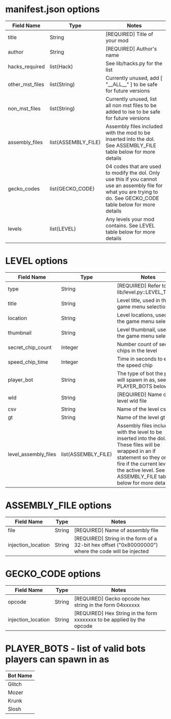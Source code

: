 # manifest.json options #

| Field Name | Type | Notes |
| ---------- | ---- | ----- |
| title | String | [REQUIRED] Title of your mod |
| author | String | [REQUIRED] Author's name |
| hacks\_required | list(Hack) | See lib/hacks.py for the list |
| other\_mst\_files | list(String) | Currently unused, add [ "\_\_ALL\_\_" ] to be safe for future versions |
| non\_mst\_files | list(String) |  Currently unused, list all non mst files to be added to ise to be safe for future versions |
| assembly\_files | list(ASSEMBLY\_FILE) | Assembly files included with the mod to be inserted into the dol. See ASSEMBLY\_FILE table below for more details |
| gecko\_codes | list(GECKO\_CODE) | 04 codes that are used to modify the dol. Only use this if you cannot use an assembly file for what you are trying to do. See GECKO\_CODE table below for more details |
| levels | list(LEVEL) | Any levels your mod contains. See LEVEL table below for more details |


# LEVEL options #

| Field Name | Type | Notes |
| ---------- | ---- | ----- |
| type | String | [REQUIRED] Refer to lib/level.py::LEVEL_TYPES |
| title | String | Level title, used in the game menu selection |
| location | String | Level locations, used in the game menu selection |
| thumbnail | String | Level thumbnail, used in the game menu selection |
| secret_chip_count | Integer | Number count of secret chips in the level |
| speed_chip_time | Integer | Time in seconds to earn the speed chip |
| player_bot | String | The type of bot the player will spawn in as, see PLAYER_BOTS below |
| wld | String | [REQUIRED] Name of level wld file |
| csv | String | Name of the level csv file |
| gt | String | Name of the level gt file |
| level\_assembly\_files | list(ASSEMBLY\_FILE) | Assembly files included with the level to be inserted into the dol. These files will be wrapped in an if statement so they only fire if the current level is the active level. See ASSEMBLY\_FILE table below for more details |


# ASSEMBLY\_FILE options #

| Field Name | Type | Notes |
| ---------- | ---- | ----- |
| file | String | [REQUIRED] Name of assembly file |
| injection\_location | String | [REQUIRED] String in the form of a 32-bit hex offset ("0x80000000") where the code will be injected |

# GECKO\_CODE options #

| Field Name | Type | Notes |
| ---------- | ---- | ----- |
| opcode | String | [REQUIRED] Gecko opcode hex string in the form 04xxxxxx |
| injection\_location | String | [REQUIRED] Hex String in the form xxxxxxxx to be applied by the opcode |

# PLAYER_BOTS  - list of valid bots players can spawn in as #

| Bot Name |
| -------- |
| Glitch |
| Mozer |
| Krunk |
| Slosh |
